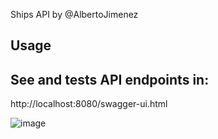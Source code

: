 

Ships API by @AlbertoJimenez

## Usage
## See and tests API endpoints in: 
http://localhost:8080/swagger-ui.html

![image](https://github.com/alberaja/W2MShip/assets/29755489/ef8b24e4-bebf-4212-ab7c-68cfa9f6c1d7)
